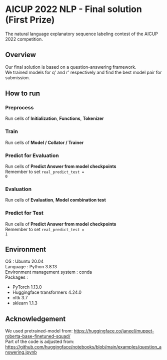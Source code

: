 # AICUP 2022 NLP - Final solution (First Prize)
The natural language explanatory sequence labeling contest of the AICUP 2022 competition.

## Overview
Our final solution is based on a question-answering framework.<br />
We trained models for q' and r' respectively and find the best model pair for submission.

## How to run
### Preprocess
Run cells of **Initialization**, **Functions**, **Tokenizer**
### Train
Run cells of **Model / Collator / Trainer**
### Predict for Evaluation
Run cells of **Predict Answer from model checkpoints**<br />
Remember to set <code>real_predict_test = 0</code>
### Evaluation
Run cells of **Evaluation**, **Model combination test**
### Predict for Test
Run cells of **Predict Answer from model checkpoints**<br />
Remember to set <code>real_predict_test = 1</code>

## Environment
OS : Ubuntu 20.04<br />
Language : Python 3.8.13<br />
Environment management system : conda<br />
Packages : 
* PyTorch 1.13.0<br />
* Huggingface transformers 4.24.0<br />
* nltk 3.7<br />
* sklearn 1.1.3<br />

## Acknowledgement
We used pretrained-model from: <https://huggingface.co/janeel/muppet-roberta-base-finetuned-squad/><br />
Part of the code is adjusted from: <https://github.com/huggingface/notebooks/blob/main/examples/question_answering.ipynb>
